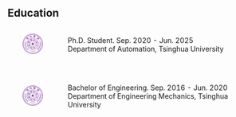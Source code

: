 <h2 style="margin: 2px 0px -15px;">Education</h2>

<div>
<table style="width:100%;border:none;border-spacing:0px;border-collapse:separate;margin-right:auto;margin-left:auto">
  
<tr>
<td style="padding:30px;width:20%;vertical-align:middle;border:none" align="center">
<img width="100" src="./assets/img/tsinghua.png"/> 
</td>
<td style="padding:20px;width:80%;vertical-align:middle;border: none" align="left">
Ph.D. Student. Sep. 2020 - Jun. 2025<br>
Department of Automation, Tsinghua University<br>
</td>
</tr>

<tr>
<td style="padding:30px;width:20%;vertical-align:middle;border:none" align="center">
<img width="100" src="./assets/img/tsinghua.png"/> 
</td>
<td style="padding:20px;width:80%;vertical-align:middle;border: none" align="left">
Bachelor of Engineering. Sep. 2016 - Jun. 2020<br>
Department of Engineering Mechanics, Tsinghua University<br>
</td>
</tr>

</table>    
</div>
  


